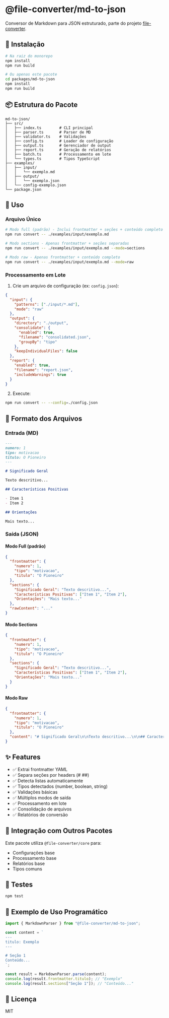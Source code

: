 # @file-converter/md-to-json

Conversor de Markdown para JSON estruturado, parte do projeto [file-converter](../../README.md).

## 🚀 Instalação

```bash
# Na raiz do monorepo
npm install
npm run build

# Ou apenas este pacote
cd packages/md-to-json
npm install
npm run build
```

## 📦 Estrutura do Pacote

```
md-to-json/
├── src/
│   ├── index.ts        # CLI principal
│   ├── parser.ts       # Parser de MD
│   ├── validator.ts    # Validações
│   ├── config.ts       # Loader de configuração
│   ├── output.ts       # Gerenciador de output
│   ├── report.ts       # Geração de relatórios
│   ├── batch.ts        # Processamento em lote
│   └── types.ts        # Tipos TypeScript
├── examples/
│   ├── input/
│   │   └── exemplo.md
│   ├── output/
│   │   └── exemplo.json
│   └── config-exemplo.json
└── package.json
```

## 🎯 Uso

### Arquivo Único

```bash
# Modo full (padrão) - Inclui frontmatter + seções + conteúdo completo
npm run convert -- ./examples/input/exemplo.md

# Modo sections - Apenas frontmatter + seções separadas
npm run convert -- ./examples/input/exemplo.md --mode=sections

# Modo raw - Apenas frontmatter + conteúdo completo
npm run convert -- ./examples/input/exemplo.md --mode=raw
```

### Processamento em Lote

1. Crie um arquivo de configuração (ex: `config.json`):

```json
{
  "input": {
    "patterns": ["./input/*.md"],
    "mode": "raw"
  },
  "output": {
    "directory": "./output",
    "consolidate": {
      "enabled": true,
      "filename": "consolidated.json",
      "groupBy": "tipo"
    },
    "keepIndividualFiles": false
  },
  "report": {
    "enabled": true,
    "filename": "report.json",
    "includeWarnings": true
  }
}
```

2. Execute:

```bash
npm run convert -- --config=./config.json
```

## 📄 Formato dos Arquivos

### Entrada (MD)

```markdown
---
numero: 1
tipo: motivacao
titulo: O Pioneiro
---

# Significado Geral

Texto descritivo...

## Características Positivas

- Item 1
- Item 2

## Orientações

Mais texto...
```

### Saída (JSON)

#### Modo Full (padrão)

```json
{
  "frontmatter": {
    "numero": 1,
    "tipo": "motivacao",
    "titulo": "O Pioneiro"
  },
  "sections": {
    "Significado Geral": "Texto descritivo...",
    "Características Positivas": ["Item 1", "Item 2"],
    "Orientações": "Mais texto..."
  },
  "rawContent": "..."
}
```

#### Modo Sections

```json
{
  "frontmatter": {
    "numero": 1,
    "tipo": "motivacao",
    "titulo": "O Pioneiro"
  },
  "sections": {
    "Significado Geral": "Texto descritivo...",
    "Características Positivas": ["Item 1", "Item 2"],
    "Orientações": "Mais texto..."
  }
}
```

#### Modo Raw

```json
{
  "frontmatter": {
    "numero": 1,
    "tipo": "motivacao",
    "titulo": "O Pioneiro"
  },
  "content": "# Significado Geral\n\nTexto descritivo...\n\n## Características Positivas\n\n- Item 1\n- Item 2\n\n## Orientações\n\nMais texto..."
}
```

## ✨ Features

- ✅ Extrai frontmatter YAML
- ✅ Separa seções por headers (# ##)
- ✅ Detecta listas automaticamente
- ✅ Tipos detectados (number, boolean, string)
- ✅ Validações básicas
- ✅ Múltiplos modos de saída
- ✅ Processamento em lote
- ✅ Consolidação de arquivos
- ✅ Relatórios de conversão

## 🔄 Integração com Outros Pacotes

Este pacote utiliza `@file-converter/core` para:

- Configurações base
- Processamento base
- Relatórios base
- Tipos comuns

## 🧪 Testes

```bash
npm test
```

## 📝 Exemplo de Uso Programático

```typescript
import { MarkdownParser } from "@file-converter/md-to-json";

const content = `
---
titulo: Exemplo
---

# Seção 1
Conteúdo...
`;

const result = MarkdownParser.parse(content);
console.log(result.frontmatter.titulo); // "Exemplo"
console.log(result.sections["Seção 1"]); // "Conteúdo..."
```

## 📄 Licença

MIT
